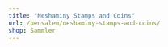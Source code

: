 ```yaml
---
title: "Neshaminy Stamps and Coins"
url: /bensalem/neshaminy-stamps-and-coins/
shop: Sammler
---
```

